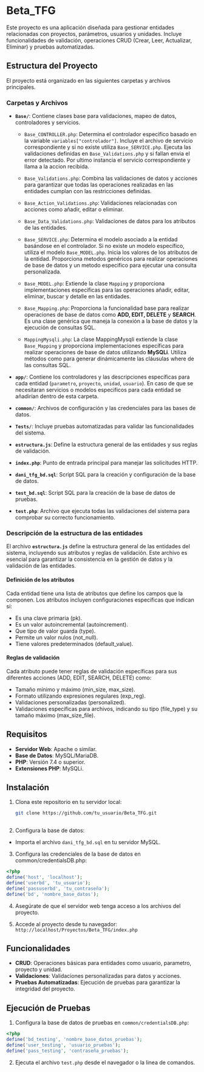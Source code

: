 
# Beta_TFG

Este proyecto es una aplicación diseñada para gestionar entidades relacionadas con proyectos, parámetros, usuarios y unidades. Incluye funcionalidades de validación, operaciones CRUD (Crear, Leer, Actualizar, Eliminar) y pruebas automatizadas.

## Estructura del Proyecto

El proyecto está organizado en las siguientes carpetas y archivos principales.
### Carpetas y Archivos

- **`Base/`**: Contiene clases base para validaciones, mapeo de datos, controladores y servicios.
  - `Base_CONTROLLER.php`: Determina el controlador especifico basado en la variable ``variables["controlador"]``. Incluye el archivo de servicio correspondiente y si no existe utiliza ``Base_SERVICE.php``. Ejecuta las validaciones definidas en ``Base_Validations.php`` y si fallan envia el error detectado. Por ultimo instancia el servicio correspondiente y llama a la accion recibida.

  - `Base_Validations.php`: Combina las validaciones de datos y acciones para garantizar que todas las operaciones realizadas en las entidades cumplan con las restricciones definidas.
  - `Base_Action_Validations.php`: Validaciones relacionadas con acciones como añadir, editar o eliminar.
  - `Base_Data_Validations.php`: Validaciones de datos para los atributos de las entidades.

  - `Base_SERVICE.php`: Determina el modelo asociado a la entidad basándose en el controlador. Si no existe un modelo específico, utiliza el modelo ``Base_MODEL.php``. Inicia los valores de los atributos de la entidad. Proporciona metodos genéricos para realizar operaciones de base de datos y un metodo especifico para ejecutar una consulta personalizada. 

  - `Base_MODEL.php`: Extiende la clase ``Mapping`` y proporciona implementaciones específicas para las operaciones añadir, editar, eliminar, buscar y detalle en las entidades.
   - `Base_Mapping.php`: Proporciona la funcionalidad base para realizar operaciones de base de datos como **ADD, EDIT, DELETE** y **SEARCH**. Es una clase genérica que maneja la conexión a la base de datos y la ejecución de consultas SQL.

  - `MappingMysqli.php`: La clase MappingMysqli extiende la clase ``Base_Mapping`` y proporciona implementaciones específicas para realizar operaciones de base de datos utilizando **MySQLi**. Utiliza métodos como para generar dinámicamente las cláusulas where de las consultas SQL.
- **`app/`**: Contiene los controladores y las descripciones específicas para cada entidad (`parametro`, `proyecto`, `unidad`, `usuario`). En caso de que se necesitaran servicios o modelos especificos para cada entidad se añadirían dentro de esta carpeta.

- **`common/`**: Archivos de configuración y las credenciales para las bases de datos.

- **`Tests/`**: Incluye pruebas automatizadas para validar las funcionalidades del sistema.

- **`estructura.js`**: Define la estructura general de las entidades y sus reglas de validación.

- **`index.php`**: Punto de entrada principal para manejar las solicitudes HTTP.

- **`dani_tfg_bd.sql`**: Script SQL para la creación y configuración de la base de datos.

- **`test_bd.sql`**: Script SQL para la creación de la base de datos de pruebas.

- **`test.php`**: Archivo que ejecuta todas las validaciones del sistema para comprobar su correcto funcionamiento.

### Descripción de la estructura de las entidades
El archivo **`estructura.js`** define la estructura general de las entidades del sistema, incluyendo sus atributos y reglas de validación. Este archivo es esencial para garantizar la consistencia en la gestión de datos y la validación de las entidades.
#### Definición de los atributos
Cada entidad tiene una lista de atributos que define los campos que la componen. Los atributos incluyen configuraciones específicas que indican si:

- Es una clave primaria (pk).
- Es un valor autoincremental (autoincrement).
- Que tipo de valor guarda (type).
- Permite un valor nulos (not_null).
- Tiene valores predeterminados (default_value).

#### Reglas de validación
Cada atributo puede tener reglas de validación específicas para sus diferentes acciones (ADD, EDIT, SEARCH, DELETE) como:

- Tamaño mínimo y máximo (min_size, max_size).
- Formato utilizando expresiones regulares (exp_reg).
- Validaciones personalizadas (personalized).
- Validaciones específicas para archivos, indicando su tipo (file_type) y su tamaño máximo (max_size_file).

## Requisitos

- **Servidor Web**: Apache o similar.
- **Base de Datos**: MySQL/MariaDB.
- **PHP**: Versión 7.4 o superior.
- **Extensiones PHP**: MySQLi.

## Instalación

1. Clona este repositorio en tu servidor local:
   ```bash
   git clone https://github.com/tu_usuario/Beta_TFG.git
  
2. Configura la base de datos: 
- Importa el archivo ``dani_tfg_bd.sql`` en tu servidor MySQL.

3. Configura las credenciales de la base de datos en common/credentialsDB.php:
```php
<?php
define('host', 'localhost');
define('userbd', 'tu_usuario');
define('passuserbd', 'tu_contraseña');
define('bd', 'nombre_base_datos');
```

4. Asegúrate de que el servidor web tenga acceso a los archivos del proyecto.

5. Accede al proyecto desde tu navegador:
 ``http://localhost/Proyectos/Beta_TFG/index.php``

## Funcionalidades

- **CRUD**: Operaciones básicas para entidades como usuario, parametro, proyecto y unidad.
- **Validaciones**: Validaciones personalizadas para datos y acciones.
- **Pruebas Automatizadas**: Ejecución de pruebas para garantizar la integridad del proyecto.

## Ejecución de Pruebas
1. Configura la base de datos de pruebas en `common/credentialsDB.php`:
```php
<?php
define('bd_testing', 'nombre_base_datos_pruebas');
define('user_testing', 'usuario_pruebas');
define('pass_testing', 'contraseña_pruebas');
```
2. Ejecuta el archivo `test.php` desde el navegador o la linea de comandos.

